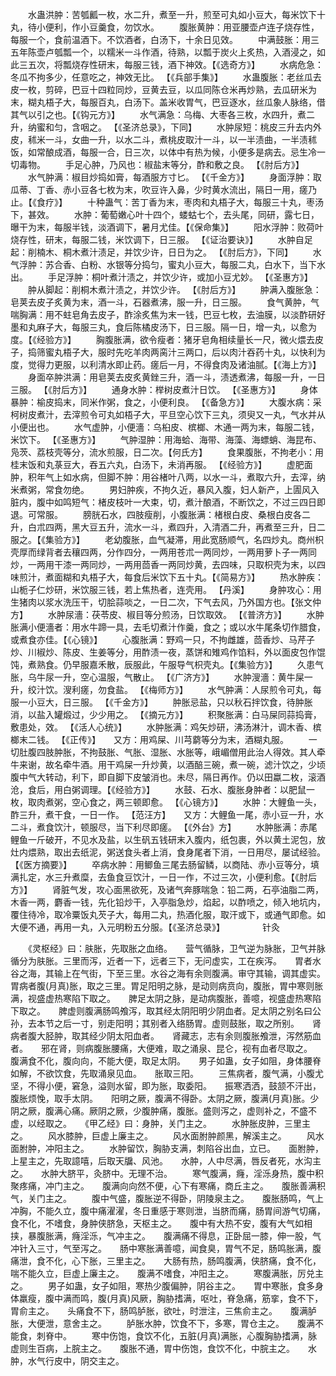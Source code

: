 <!-- { "loadSidebar": true } -->
　　水蛊洪肿：苦瓠瓤一枚，水二升，煮至一升，煎至可丸如小豆大，每米饮下十丸，待小便利，作小豆羹食，勿饮水。
　　腹胀黄肿：用亚腰壶卢连子烧存性，每服一个，食前温酒下。不饮酒者，白汤下，十余日见效。
　　中满鼓胀：用三五年陈壶卢瓠瓢一个，以糯米一斗作酒，待熟，以瓢于炭火上炙热，入酒浸之，如此三五次，将瓢烧存性研末，每服三钱，酒下神效。【《选奇方》】
　　水病危急：冬瓜不拘多少，任意吃之，神效无比。 【《兵部手集》】
　　水蛊腹胀：老丝瓜去皮一枚，剪碎，巴豆十四粒同炒，豆黄去豆，以瓜同陈仓米再炒熟，去瓜研米为末，糊丸梧子大，每服百丸，白汤下。盖米收胃气，巴豆逐水，丝瓜象人脉络，借其气以引之也。【《钩元方》】
　　水气满急：乌梅、大枣各三枚，水四升，煮二升，纳蜜和匀，含咽之。 【《圣济总录》，下同】
　　水肿尿短：桃皮三升去内外皮，秫米一斗，女曲一升，以水二斗，煮桃皮取汁一斗，以一半渍曲，一半渍秫饭，如常酿成酒，每服一合，日三次，以体中有热为候，小便多是病去。忌生冷一切毒物。
　　手足心肿，乃风也：椒盐末等分，酢和敷之良。 【《肘后方》】
　　水气肿满：椒目炒捣如膏，每酒服方寸匕。 【《千金方》】
　　身面浮肿：取瓜蒂、丁香、赤小豆各七枚为末，吹豆许入鼻，少时黄水流出，隔日一用，瘥乃止。【《食疗》】
　　十种蛊气：苦丁香为末，枣肉和丸梧子大，每服三十丸，枣汤下，甚效。
　　水肿：葡萄嫩心叶十四个，蝼蛄七个，去头尾，同研，露七日，曝干为末，每服半钱，淡酒调下，暑月尤佳。【《保命集》】
　　阳水浮肿：败荷叶烧存性，研末，每服二钱，米饮调下，日三服。 【《证治要诀》】
　　水肿自足起：削楠木、桐木煮汁渍足，并饮少许，日日为之。 【《肘后方》，下同】
　　水气浮肿：苏合香、白粉、水银等分捣匀，蜜丸小豆大，每服二丸，白水下，当下水出。
　　手足浮肿：桐叶煮汁渍之，并饮少许，或加小豆尤妙。 【《圣惠方》】
　　肿从脚起：削桐木煮汁渍之，并饮少许。 【《肘后方》】
　　肿满入腹胀急：皂荚去皮子炙黄为末，酒一斗，石器煮沸，服一升，日三服。
　　食气黄肿，气喘胸满：用不蛀皂角去皮子，酢涂炙焦为末一钱，巴豆七枚，去油膜，以淡酢研好墨和丸麻子大，每服三丸，食后陈橘皮汤下，日三服。隔一日，增一丸，以愈为度。【《经验方》】
　　胸腹胀满，欲令瘦者：猪牙皂角相续量长一尺，微火煨去皮子，捣筛蜜丸梧子大，服时先吃羊肉两脔汁三两口，后以肉汁吞药十丸，以快利为度，觉得力更服，以利清水即止药。瘥后一月，不得食肉及诸油腻。【《海上方》】
　　身面卒肿洪满：用皂荚去皮炙黄銼三升，酒一斗，渍透煮沸，每服一升，一日三服。 【《肘后方》】
　　通身水肿：榉树皮煮汁日饮。 【《圣惠方》】
　　身体暴肿：榆皮捣末，同米作粥，食之，小便利良。 【《备急方》】
　　大腹水病：采柯树皮煮汁，去滓煎令可丸如梧子大，平旦空心饮下三丸，须臾又一丸，气水并从小便出也。
　　水气虚肿，小便濇：乌桕皮、槟榔、木通一两为末，每服二钱，米饮下。 【《圣惠方》】
　　气肿湿肿：用海蛤、海带、海藻、海螵蛸、海昆布、凫茨、荔枝壳等分，流水煎服，日二次。【何氏方】
　　食果腹胀，不拘老小：用桂末饭和丸菉豆大，吞五六丸，白汤下，未消再服。 【《经验方》】
　　虚肥面肿，积年气上如水病，但脚不肿：用谷楮叶八两，以水一斗，煮取六升，去滓，纳米煮粥，常食勿绝。
　　男妇肿疾，不拘久近，暴风入腹，妇人新产，上圊风入脏内，腹中如鸣短气：楮皮枝叶一大束，切，煮汁酿酒，不断饮之，不过三四日即退。可常服。
　　膀胱石水，四肢瘦削，小腹胀满：楮根白皮、桑根白皮各二升，白朮四两，黑大豆五升，流水一斗，煮四升，入清酒二升，再煮至三升，日二服之。【《集验方》】
　　老幼腹胀，血气凝滞，用此宽肠顺气，名四炒丸。商州枳壳厚而绿背者去穰四两，分作四分，一两用苍朮一两同炒，一两用萝卜子一两同炒，一两用干漆一两同炒，一两用茴香一两同炒黄，去四味，只取枳壳为末，以四味煎汁，煮面糊和丸梧子大，每食后米饮下五十丸。【《简易方》】
　　热水肿疾：山栀子仁炒研，米饮服三钱，若上焦热者，连壳用。 【丹溪】
　　身肿攻心：用生猪肉以浆水洗压干，切脍蒜啖之，一日二次，下气去风，乃外国方也。【张文仲方】
　　水肿尿濇：茯苓皮、椒目等分煎汤，日饮取效。 【《普济方》】
　　水肿胀满小便濇者：用水牛蹄一具，去毛切煮汁作羹，食之；或以水牛尾条切作腊食，或煮食亦佳。【《心镜》】
　　心腹胀满：野鸡一只，不拘雌雄，茴香炒、马芹子炒、川椒炒、陈皮、生姜等分，用酢渍一夜，蒸饼和雉鸡作馅料，外以面皮包作馄饨，煮熟食。仍早服嘉禾散，辰服此，午服导气枳壳丸。【《集验方》】
　　久患气胀，乌牛尿一升，空心温服，气散止。 【《广济方》】
　　水肿溲濇：黄牛屎一升，绞汁饮。溲利瘥，勿食盐。 【《梅师方》】
　　水气肿满：人尿煎令可丸，每服一小豆大，日三服。 【《千金方》】
　　肿胀忌盐，只以秋石拌饮食，待肿胀消，以盐入罐煅过，少少用之。 【《摘元方》】
　　积聚胀满：白马屎同蒜捣膏，敷患处，效。 【《活人心统》】
　　水肿胀满：鸡矢炒研，沸汤淋汁，调木香、槟榔末二钱。 【《正传》】　　又方：用鸡屎、川芎藭等分为末，酒糊丸服。
　　一切肚腹四肢肿胀，不拘鼓胀、气胀、湿胀、水胀等，峨嵋僧用此治人得效。其人牵牛来谢，故名牵牛酒。用干鸡屎一升炒黄，以酒醅三碗，煮一碗，滤汁饮之，少顷腹中气大转动，利下，即自脚下皮皱消也。未尽，隔日再作。仍以田蠃二枚，滚酒沧，食后，用白粥调理。【《经验方》】
　　水鼓、石水、腹胀身肿者：以肥鼠一枚，取肉煮粥，空心食之，两三顿即愈。 【《心镜方》】
　　水肿：大鲤鱼一头，酢三升，煮干食，一日一作。 【范汪方】　　又方：大鲤鱼一尾，赤小豆一升，水二斗，煮食饮汁，顿服尽，当下利尽即瘥。 【《外台》方】
　　水肿胀满：赤尾鲤鱼一斤破开，不见水及盐，以生矾五钱研末入腹内，纸包裹，外以黄土泥包，放灶内煨熟，取出去纸泥，粥送食头者上消，食身尾者下消，一日用尽，屡试经验。【《医方摘要》】
　　卒病水肿：用鲫鱼三尾去肠留鳞，以商陆、赤小豆等分，填满扎定，水三升煮糜，去鱼食豆饮汁，一日一作，不过三次，小便利愈。【《肘后方》】
　　肾脏气发，攻心面黑欲死，及诸气奔豚喘急：铅二两，石亭油脂二两，木香一两，麝香一钱，先化铅炒干，入亭脂急炒，焰起，以酢喷之，倾入地坑内，覆住待冷，取冷粟饭丸芡子大，每用二丸，热酒化服，取汗或下，或通气即愈。如大便不通，再用一丸，入元明粉五分服。【《圣济总录》】
　　　　针灸

　　《灵枢经》曰：肤胀，先取胀之血络。　　营气循脉，卫气逆为脉胀，卫气并脉循分为肤胀。三里而泻，近者一下，远者三下，无问虚实，工在疾泻。　　胃者水谷之海，其输上在气街，下至三里。水谷之海有余则腹满。审守其输，调其虚实。　　胃病者腹(月真)胀，取之三里。胃足阳明之脉，是动则病贲向，腹胀，胃中寒则胀满，视盛虚热寒陷下取之。　　脾足太阴之脉，是动病腹胀，善噫，视盛虚热寒陷下取之。　　脾虚则腹满肠鸣飧泻，取其经太阴阳明少阴血者。足太阴之别名曰公孙，去本节之后一寸，别走阳明；其别者入络肠胃。虚则鼓胀，取之所别。　　肾病者腹大胫肿，取其经少阴太阳血者。　　肾藏志，志有余则腹胀飧泄，泻然筋血者。　　邪在肾，则病腹胀腰痛，大便难，取之涌泉、昆仑，视有血者尽取之。　　腹满食不化，腹向向，不能大便，取足太阴。　　男子如蛊，女子如阻，身体腰脊如解，不欲饮食，先取涌泉见血。　　胀取三阳。
　　三焦病者，腹气满，小腹尤坚，不得小便，窘急，溢则水留，即为胀，取委阳。　　振寒洒洒，鼓颔不汗出，腹胀烦悗，取手太阴。　　阳明之厥，腹满不得卧。太阴之厥，腹满(月真)胀。少阴之厥，腹满心痛。厥阴之厥，少腹肿痛，腹胀。盛则泻之，虚则补之，不盛不虚，以经取之。　　《甲乙经》曰：身肿，关门主之。
　　水肿胀皮肿，三里主之。
　　风水膝肿，巨虚上廉主之。
　　风水面胕肿颜黑，解溪主之。
　　风水面胕肿，冲阳主之。
　　水肿留饮，胸胁支满，刺陷谷出血，立已。　　面胕肿，上星主之，先取譩嘻，后取天牖、风池。　　水肿，人中尽满，唇反者死，水沟主之。　　水肿大脐平，灸脐中。无理不治。
　　寒气腹满，癃，淫泺身热，腹中积聚疼痛，冲门主之。　　腹满向向然不便，心下有寒痛，商丘主之。　　腹胀善满积气，关门主之。
　　腹中气盛，腹胀逆不得卧，阴陵泉主之。　　腹胀肠鸣，气上冲胸，不能久立，腹中痛濯濯，冬日重感于寒则泄，当脐而痛，肠胃间游气切痛，食不化，不嗜食，身肿侠脐急，天枢主之。　　腹中有大热不安，腹有大气如相挟，暴腹胀满，癃淫泺，气冲主之。　　腹满痛不得息，正卧屈一膝，伸一股，气冲针入三寸，气至泻之。　　肠中寒胀满善噫，闻食臭，胃气不足，肠鸣胀满，腹痛泄，食不化，心下胀，三里主之。　　大肠有热，肠鸣腹满，侠脐痛，食不化，喘不能久立，巨虚上廉主之。　　腹满不嗜食，冲阳主之。
　　寒腹满胀，厉兑主之。
　　男子如蛊，女子如阻，寒热少腹偏肿，阴谷主之。　　胃中寒胀，食多身体羸瘦，腹中满而鸣，腹(月真)风厥，胸胁搘满，呕吐，脊急痛，筋挛，食不下，胃俞主之。　　头痛食不下，肠鸣胪胀，欲吐，时泄注，三焦俞主之。　　腹满胪胀，大便泄，意舍主之。
　　胪胀水肿，饮食不下，多寒，胃仓主之。　　腹满不能食，刺脊中。
　　寒中伤饱，食饮不化，五脏(月真)满胀，心腹胸胁搘满，脉虚则生百病，上脘主之。　　腹胀不通，胃中伤饱，食饮不化，中脘主之。　　水肿，水气行皮中，阴交主之。
